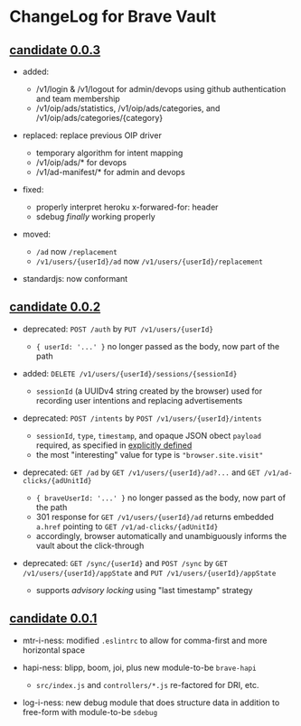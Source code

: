 # ChangeLog for Brave Vault

## [candidate 0.0.3](https://github.com/brave/vault/commit/dee106a36a80227b1ec7a49b31aa734fc85c5ee1)

* added:
    * /v1/login & /v1/logout for admin/devops using github authentication and team membership
    * /v1/oip/ads/statistics, /v1/oip/ads/categories, and /v1/oip/ads/categories/{category}

* replaced: replace previous OIP driver
    * temporary algorithm for intent mapping
    * /v1/oip/ads/* for devops
    * /v1/ad-manifest/* for admin and devops

* fixed:
    * properly interpret heroku x-forwared-for: header
    * sdebug _finally_ working properly

* moved:
    * `/ad` now `/replacement`
    * `/v1/users/{userId}/ad` now `/v1/users/{userId}/replacement`

* standardjs: now conformant


## [candidate 0.0.2](https://github.com/brave/vault/commit/0d286b7484a168a3f0d7958a8155b3414376a1ef)

* deprecated: `POST /auth` by `PUT /v1/users/{userId}`
    * `{ userId: '...' }` no longer passed as the body, now part of the path

* added: `DELETE /v1/users/{userId}/sessions/{sessionId}`
    * `sessionId` (a UUIDv4 string created by the browser) used for recording user intentions and replacing advertisements

* deprecated: `POST /intents` by `POST /v1/users/{userId}/intents`
    * `sessionId`, `type`, `timestamp`, and opaque JSON obect `payload` required,
      as specified in [explicitly defined](https://github.com/brave/vault/wiki/Intents)
    * the most "interesting" value for type is `"browser.site.visit"`

* deprecated: `GET /ad` by `GET /v1/users/{userId}/ad?...` and `GET /v1/ad-clicks/{adUnitId}`
    * `{ braveUserId: '...' }` no longer passed as the body, now part of the path
    * 301 response for `GET /v1/users/{userId}/ad` returns embedded `a.href` pointing to `GET /v1/ad-clicks/{adUnitId}`
    * accordingly, browser automatically and unambiguously informs the vault about the click-through

* deprecated: `GET /sync/{userId}` and `POST /sync` by `GET /v1/users/{userId}/appState` and `PUT /v1/users/{userId}/appState`
    * supports _advisory locking_ using "last timestamp" strategy

## [candidate 0.0.1](https://github.com/brave/vault/commit/e462354cb52a474a1dfb8fe87ab05aee1e8b56df)

* mtr-i-ness: modified `.eslintrc` to allow for comma-first and more horizontal space

* hapi-ness: blipp, boom, joi, plus new module-to-be `brave-hapi`

    * `src/index.js` and `controllers/*.js` re-factored for DRI, etc.

* log-i-ness: new debug module that does structure data in addition to free-form with module-to-be `sdebug`
